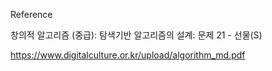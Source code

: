 Reference

창의적 알고리즘 (중급): 탐색기반 알고리즘의 설계: 문제 21 - 선물(S)

https://www.digitalculture.or.kr/upload/algorithm_md.pdf
